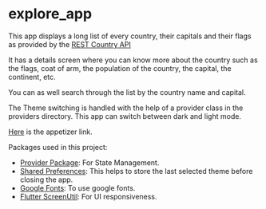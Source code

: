 # explore_app

This app displays a long list of every country, their capitals and their flags as provided by the [REST Country API](https://restcountries.com/#api-endpoints-v3-all)

It has a details screen where you can know more about the country such as the flags, coat of arm, the population of the country, the capital, the continent, etc.

You can as well search through the list by the country name and capital.

The Theme switching is handled with the help of a provider class in the providers directory.
This app can switch between dark and light mode.

[Here]() is the appetizer link.

Packages used in this project:

- [Provider Package](https://pub.dev/packages/provider): For State Management.
- [Shared Preferences](https://pub.dev/packages/shared_preferences): This helps to store the last selected theme before closing the app.
- [Google Fonts](https://pub.dev/packages/google_fonts): To use google fonts.
- [Flutter ScreenUtil](https://pub.dev/packages/flutter_screenutil): For UI responsiveness.
